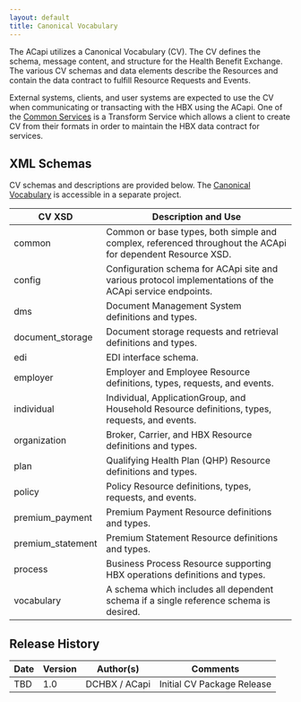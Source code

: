 ```yaml
---
layout: default
title: Canonical Vocabulary
---
```

The ACapi utilizes a Canonical Vocabulary (CV).  The CV defines the schema, message content, and structure for the Health Benefit Exchange.  The various CV schemas and data elements describe the Resources and contain the data contract to fulfill Resource Requests and Events.

External systems, clients, and user systems are expected to use the CV when communicating or transacting with the HBX using the ACapi.  One of the [Common Services](/docs/common_services) is a Transform Service which allows a client to create CV from their formats in order to maintain the HBX data contract for services.

## XML Schemas
CV schemas and descriptions are provided below.  The [Canonical Vocabulary](http://github.com/dchbx/cv) is accessible in a separate project.

| CV XSD	| Description and Use | 
| ----- | --------- | 
| common	| Common or base types, both simple and complex, referenced throughout the ACApi for dependent Resource XSD.| 
| config	| Configuration schema for ACApi site and various protocol implementations of the ACApi service endpoints. | 
| dms       | Document Management System definitions and types. |
| document_storage | Document storage requests and retrieval definitions and types. |
| edi	    | EDI interface schema. | 
| employer	| Employer and Employee Resource definitions, types, requests, and events. | 
| individual	| Individual, ApplicationGroup, and Household Resource definitions, types, requests, and events. | 
| organization	| Broker, Carrier, and HBX Resource definitions and types. | 
| plan	| Qualifying Health Plan (QHP) Resource definitions and types. | 
| policy	| Policy Resource definitions, types, requests, and events. | 
| premium_payment	| Premium Payment Resource definitions and types. | 
| premium_statement	| Premium Statement Resource definitions and types. | 
| process	| Business Process Resource supporting HBX operations definitions and types. | 
| vocabulary | A schema which includes all dependent schema if a single reference schema is desired. | 

## Release History

| Date	| Version	| Author(s)	| Comments | 
| ----- | --------- | --------- | -------- |
| TBD	| 1.0	    | DCHBX / ACapi	 | Initial CV Package Release |

